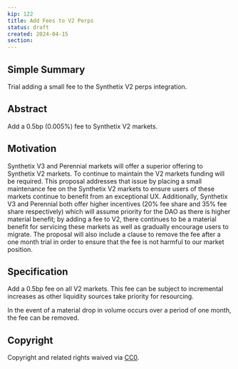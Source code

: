 ```yaml
---
kip: 122
title: Add Fees to V2 Perps
status: draft
created: 2024-04-15
section:
---
```


## Simple Summary

Trial adding a small fee to the Synthetix V2 perps integration.

## Abstract

Add a 0.5bp (0.005%) fee to Synthetix V2 markets. 

## Motivation

Synthetix V3 and Perennial markets will offer a superior offering to Synthetix V2 markets. To continue to maintain the V2 markets funding will be required. This proposal addresses that issue by placing a small maintenance fee on the Synthetix V2 markets to ensure users of these markets continue to benefit from an exceptional UX. Additionally, Synthetix V3 and Perennial both offer higher incentives (20% fee share and 35% fee share respectively) which will assume priority for the DAO as there is higher material benefit; by adding a fee to V2, there continues to be a material benefit for servicing these markets as well as gradually encourage users to migrate. The proposal will also include a clause to remove the fee after a one month trial in order to ensure that the fee is not harmful to our market position. 

## Specification

Add a 0.5bp fee on all V2 markets. This fee can be subject to incremental increases as other liquidity sources take priority for resourcing.

In the event of a material drop in volume occurs over a period of one month, the fee can be removed. 


## Copyright

Copyright and related rights waived via [CC0](https://creativecommons.org/publicdomain/zero/1.0/).
